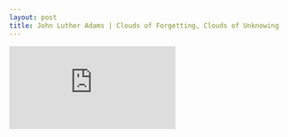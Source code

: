 ```yaml
---
layout: post
title: John Luther Adams | Clouds of Forgetting, Clouds of Unknowing
---
```

<iframe src="https://www.youtube.com/embed/Hm0ajbQsfB8" frameborder="0" allow="accelerometer; autoplay; encrypted-media; gyroscope; picture-in-picture" allowfullscreen></iframe>
